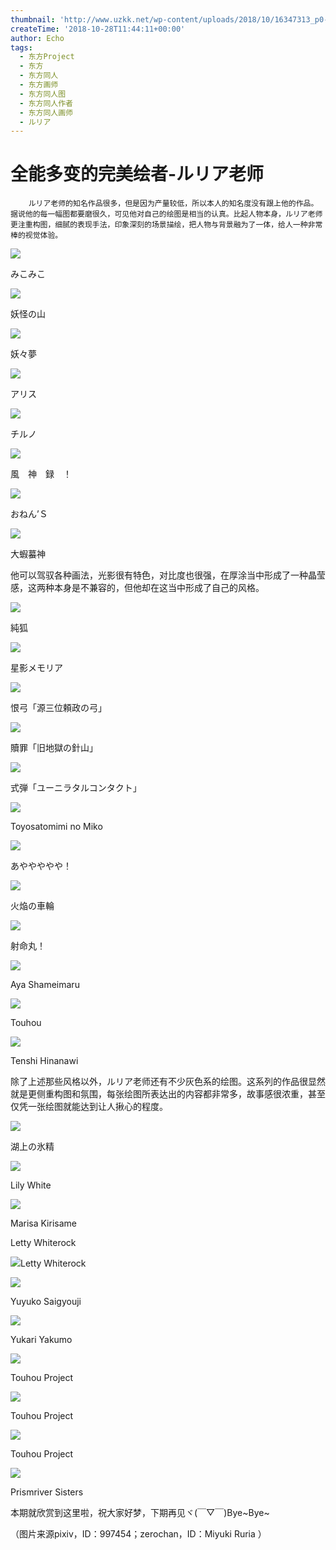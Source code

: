 ```yaml
---
thumbnail: 'http://www.uzkk.net/wp-content/uploads/2018/10/16347313_p0-825x510.jpg'
createTime: '2018-10-28T11:44:11+00:00'
author: Echo
tags:
  - 东方Project
  - 东方
  - 东方同人
  - 东方画师
  - 东方同人图
  - 东方同人作者
  - 东方同人画师
  - ルリア
---
```


# 全能多变的完美绘者-ルリア老师

		ルリア老师的知名作品很多，但是因为产量较低，所以本人的知名度没有跟上他的作品。据说他的每一幅图都要磨很久，可见他对自己的绘图是相当的认真。比起人物本身，ルリア老师更注重构图，细腻的表现手法，印象深刻的场景描绘，把人物与背景融为了一体，给人一种非常棒的视觉体验。

![](http://www.uzkk.net/wp-content/uploads/2018/10/15477785_p0-707x1024.jpg)

みこみこ

![](http://www.uzkk.net/wp-content/uploads/2018/10/17264379_p0-1024x585.jpg)

妖怪の山

![](http://www.uzkk.net/wp-content/uploads/2018/10/20186464_p0-724x1024.jpg)

妖々夢

![](http://www.uzkk.net/wp-content/uploads/2018/10/23969348_p0-1024x751.jpg)

アリス

![](http://www.uzkk.net/wp-content/uploads/2018/10/17264271_p0.jpg)

チルノ

![](http://www.uzkk.net/wp-content/uploads/2018/10/16347313_p0-1024x724.jpg)

風　神　録　！

![](http://www.uzkk.net/wp-content/uploads/2018/10/10957861_p0-1-1024x591.jpg)

おねん’Ｓ

![](http://www.uzkk.net/wp-content/uploads/2018/10/13338753_p0-774x1024.jpg)

大蝦蟇神

他可以驾驭各种画法，光影很有特色，对比度也很强，在厚涂当中形成了一种晶莹感，这两种本身是不兼容的，但他却在这当中形成了自己的风格。

![](http://www.uzkk.net/wp-content/uploads/2018/10/58277323_p0.png)

純狐

![](http://www.uzkk.net/wp-content/uploads/2018/10/35904383_p0-1-1024x516.jpg)

星影メモリア

![](http://www.uzkk.net/wp-content/uploads/2018/10/12490153_p0.jpg)

恨弓「源三位頼政の弓」

![](http://www.uzkk.net/wp-content/uploads/2018/10/54297201_p0.jpg)

贖罪「旧地獄の針山」

![](http://www.uzkk.net/wp-content/uploads/2018/10/58250973_p0.jpg)

式弾「ユーニラタルコンタクト」

![](http://www.uzkk.net/wp-content/uploads/2018/10/Toyosatomimi-no-Miko-1024x518.jpg)

Toyosatomimi no Miko

![](http://www.uzkk.net/wp-content/uploads/2018/10/10207828_p0-757x1024.jpg)

あややややや！

![](http://www.uzkk.net/wp-content/uploads/2018/10/12490103_p0.jpg)

火焔の車輪

![](http://www.uzkk.net/wp-content/uploads/2018/10/68677547_p0.png)

射命丸！

![](http://www.uzkk.net/wp-content/uploads/2018/10/Aya-Shameimaru-739x1024.jpg)

Aya Shameimaru

![](http://www.uzkk.net/wp-content/uploads/2018/10/Touhou.full_.1173758.jpg)

Touhou

![](http://www.uzkk.net/wp-content/uploads/2018/10/Tenshi-Hinanawi-720x1024.jpg)

Tenshi Hinanawi

除了上述那些风格以外，ルリア老师还有不少灰色系的绘图。这系列的作品很显然就是更侧重构图和氛围，每张绘图所表达出的内容都非常多，故事感很浓重，甚至仅凭一张绘图就能达到让人揪心的程度。

![](http://www.uzkk.net/wp-content/uploads/2018/10/10269239_p0-731x1024.jpg)

湖上の氷精

![](http://www.uzkk.net/wp-content/uploads/2018/10/Lily-White-1024x708.jpg)

Lily White

![](http://www.uzkk.net/wp-content/uploads/2018/10/Marisa-Kirisame-1024x719.jpg)

Marisa Kirisame

Letty Whiterock

![](http://www.uzkk.net/wp-content/uploads/2018/10/Letty-Whiterock-718x1024.jpg)Letty Whiterock

![](http://www.uzkk.net/wp-content/uploads/2018/10/Yuyuko-Saigyouji-1024x732.jpg)

Yuyuko Saigyouji

![](http://www.uzkk.net/wp-content/uploads/2018/10/8a650d10b912c8fc97cff015fd039245d788211c-1024x733.jpg)

Yukari Yakumo

![](http://www.uzkk.net/wp-content/uploads/2018/10/a48e7ea85edf8db13d702fb80823dd54544e74fb-1024x717.jpg)

Touhou Project

![](http://www.uzkk.net/wp-content/uploads/2018/10/f29548087bf40ad1b3fce33d562c11dfabeccec7-1024x711.jpg)

Touhou Project

![](http://www.uzkk.net/wp-content/uploads/2018/10/Touhou-Project-1024x576.jpg)

Touhou Project

![](http://www.uzkk.net/wp-content/uploads/2018/10/Prismriver-Sisters-1024x706.jpg)

Prismriver Sisters

本期就欣赏到这里啦，祝大家好梦，下期再见ヾ(￣▽￣)Bye~Bye~

（图片来源pixiv，ID：997454；zerochan，ID：Miyuki Ruria ）
